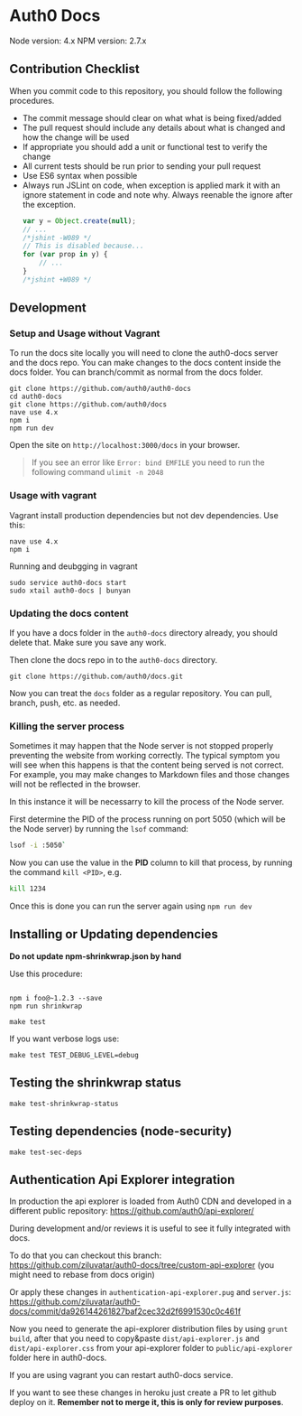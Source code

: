 # Auth0 Docs

Node version: 4.x
NPM version: 2.7.x

## Contribution Checklist

When you commit code to this repository, you should follow the following procedures.

* The commit message should clear on what what is being fixed/added
* The pull request should include any details about what is changed and how the change will be used
* If appropriate you should add a unit or functional test to verify the change
* All current tests should be run prior to sending your pull request
* Use ES6 syntax when possible
* Always run JSLint on code, when exception is applied mark it with an ignore statement in code and note why. Always reenable the ignore after the exception.
  ```js
  var y = Object.create(null);
  // ...
  /*jshint -W089 */
  // This is disabled because...
  for (var prop in y) {
      // ...
  }
  /*jshint +W089 */
  ```


## Development

### Setup and Usage without Vagrant
To run the docs site locally you will need to clone the auth0-docs server and the docs repo. You can make changes to the docs content inside the docs folder. You can branch/commit as normal from the docs folder.

```
git clone https://github.com/auth0/auth0-docs
cd auth0-docs
git clone https://github.com/auth0/docs
nave use 4.x
npm i
npm run dev
```

Open the site on `http://localhost:3000/docs` in your browser.

> If you see an error like `Error: bind EMFILE` you need to run the following command `ulimit -n 2048`

### Usage with vagrant

Vagrant install production dependencies but not dev dependencies. Use this:

```
nave use 4.x
npm i
```

Running and deubgging in vagrant

```
sudo service auth0-docs start
sudo xtail auth0-docs | bunyan
```

### Updating the docs content

If you have a docs folder in the `auth0-docs` directory already, you should delete that. Make sure you save any work.

Then clone the docs repo in to the `auth0-docs` directory.

```
git clone https://github.com/auth0/docs.git
```

Now you can treat the `docs` folder as a regular repository. You can pull, branch, push, etc. as needed.

### Killing the server process

Sometimes it may happen that the Node server is not stopped properly preventing the website from working correctly. The typical symptom you will see when this happens is that the content being served is not correct. For example, you may make changes to Markdown files and those changes will not be reflected in the browser.

In this instance it will be necessarry to kill the process of the Node server.

First determine the PID of the process running on port 5050 (which will be the Node server) by running the `lsof` command:

``` bash
lsof -i :5050`
```

Now you can use the value in the **PID** column to kill that process, by running the command `kill <PID>`, e.g.

``` bash
kill 1234
```

Once this is done you can run the server again using `npm run dev`

## Installing or Updating dependencies

**Do not update npm-shrinkwrap.json by hand**

Use this procedure:
```

npm i foo@~1.2.3 --save
npm run shrinkwrap
```
```
make test
```

If you want verbose logs use:

```
make test TEST_DEBUG_LEVEL=debug
```

## Testing the shrinkwrap status

```
make test-shrinkwrap-status
```

## Testing dependencies (node-security)

```
make test-sec-deps
```

## Authentication Api Explorer integration
In production the api explorer is loaded from Auth0 CDN and developed in a different public
repository: https://github.com/auth0/api-explorer/

During development and/or reviews it is useful to see it fully integrated with docs.

To do that you can checkout this branch:
https://github.com/ziluvatar/auth0-docs/tree/custom-api-explorer (you might need to rebase from docs origin)

Or apply these changes in `authentication-api-explorer.pug` and `server.js`: 
https://github.com/ziluvatar/auth0-docs/commit/da926144261827baf2cec32d2f6991530c0c461f

Now you need to generate the api-explorer distribution files by using `grunt build`, after that you
need to copy&paste `dist/api-explorer.js` and `dist/api-explorer.css` from your api-explorer folder
to `public/api-explorer` folder here in auth0-docs.

If you are using vagrant you can restart auth0-docs service.

If you want to see these changes in heroku just create a PR to let github deploy on it. **Remember not to merge it, this is only for review purposes**.
